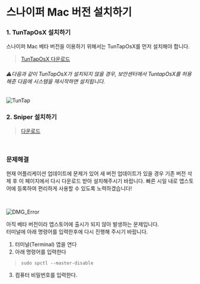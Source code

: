 # 스나이퍼 Mac 버전 설치하기

### 1. TunTapOsX 설치하기

스나이퍼 Mac 베타 버전을 이용하기 위해서는 TunTapOsX를 먼저 설치해야 합니다.

> [TunTapOsX 다운로드](https://sourceforge.net/projects/tuntaposx/files/tuntap/20150118/tuntap_20150118.tar.gz)

###### :warning:다음과 같이 TunTapOsX가 설치되지 않을 경우, 보안센터에서 TuntapOsX를 허용해준 다음에 시스템을 재시작하면 설치됩니다.
![TunTap](https://user-images.githubusercontent.com/53137855/62031804-28d29680-b223-11e9-9dab-bbdb1a95776d.png)



### 2. Sniper 설치하기

> [다운로드 ](https://github.com/sniper-internet/Sniper-desktop-release/releases/download/v0.0.35/Sniper-0.0.35.dmg)

<br>

### 문제해결

현재 어플리케이션 업데이트에 문제가 있어 새 버전 업데이트가 있을 경우 기존 버전 삭제 후 이 페이지에서 다시 다운로드 받아 설치해주시기 바랍니다. 빠른 시일 내로 앱스토어에 등록하여 편리하게 사용할 수 있도록 노력하겠습니다!

<br>

![DMG_Error](https://github.com/sniper-internet/Sniper-desktop-release/blob/master/images/DMG%20Error%201.png)

아직 베타 버전이라 앱스토어에 출시가 되지 않아 발생하는 문제입니다.<br/>
터미널에 아래 명령어를 입력한후에 다시 진행해 주시기 바랍니다.

1. 터미널(Terminal) 앱을 연다
2. 아래 명령어를 입력한다
> `sudo spctl --master-disable`
3. 컴퓨터 비밀번호를 입력한다.
